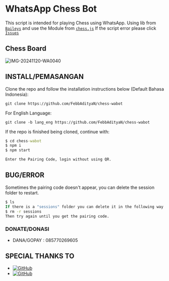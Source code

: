 # WhatsApp Chess Bot
This script is intended for playing Chess using WhatsApp.
Using lib from [`Baileys`](https://github.com/whiskeysockets/baileys)
and use the Module from [`chess.js`](https://npmjs.com/package/chess.js)
If the script error please click [`Issues`](https://github.com/FebbAdityaN/chess-wabot/issues/new)
## Chess Board
![IMG-20241120-WA0040](https://github.com/user-attachments/assets/42d79f95-ea7e-454a-9bb8-761f9908ca4b)
## INSTALL/PEMASANGAN
Clone the repo and follow the installation instructions below (Default Bahasa Indonesia):
```
git clone https://github.com/FebbAdityaN/chess-wabot
```
For English Language:
```
git clone -b lang_eng https://github.com/FebbAdityaN/chess-wabot
```
If the repo is finished being cloned, continue with:
```cmd
$ cd chess-wabot
$ npm i
$ npm start

Enter the Pairing Code, login without using QR.
```
## BUG/ERROR
Sometimes the pairing code doesn't appear, you can delete the session folder to restart.
```cmd
$ ls
If there is a "sessions" folder you can delete it in the following way:
$ rm -r sessions
Then try again until you get the pairing code.
```
### DONATE/DONASI
* DANA/GOPAY : 085770269605
## SPECIAL THANKS TO
* <a href="https://github.com/whiskeysockets/Baileys"><img alt="GitHub" src="https://img.shields.io/badge/baileys-%23121011.svg?&style=for-the-badge&logo=github&logoColor=white"/></a>
* <a href="https://github.com/rzkyydev"><img alt="GitHub" src="https://img.shields.io/badge/rzkyydev-%23121011.svg?&style=for-the-badge&logo=github&logoColor=white"/></a>

